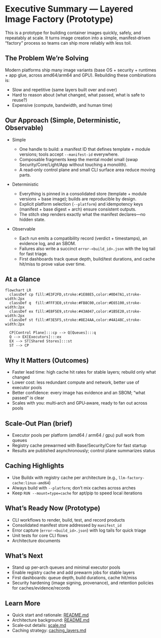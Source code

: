 # Executive Summary — Layered Image Factory (Prototype)

This is a prototype for building container images quickly, safely, and repeatably at scale. It turns image creation into a simple, manifest‑driven “factory” process so teams can ship more reliably with less toil.

## The Problem We’re Solving

Modern platforms ship many image variants (base OS + security + runtimes + app glue, across amd64/arm64 and GPU). Rebuilding these combinations is:
- Slow and repetitive (same layers built over and over)
- Hard to reason about (what changed, what passed, what is safe to reuse?)
- Expensive (compute, bandwidth, and human time)

## Our Approach (Simple, Deterministic, Observable)

- Simple
  - One handle to build: a manifest ID that defines template + module versions; tools accept `--manifest-id` everywhere.
  - Composable fragments keep the mental model small (swap Security/Core/Light/App without touching a monolith).
  - A read‑only control plane and small CLI surface area reduce moving parts.

- Deterministic
  - Everything is pinned in a consolidated store (template + module versions + base image); builds are reproducible by design.
  - Explicit platform selection (`--platform`) and idempotency keys (manifest + base digest + arch) ensure consistent outputs.
  - The stitch step renders exactly what the manifest declares—no hidden state.

- Observable
  - Each run emits a compatibility record (verdict + timestamps), an evidence log, and an SBOM.
  - Failures also write a succinct `error-<build_id>.json` with the log tail for fast triage.
  - First dashboards track queue depth, build/test durations, and cache hit/miss to prove value over time.

## At a Glance

```mermaid
flowchart LR
  classDef cp fill:#E3F2FD,stroke:#1E88E5,color:#0D47A1,stroke-width:2px
  classDef q  fill:#FFF3E0,stroke:#FB8C00,color:#E65100,stroke-width:2px
  classDef ex fill:#E8F5E9,stroke:#43A047,color:#1B5E20,stroke-width:2px
  classDef st fill:#F3E5F5,stroke:#8E24AA,color:#4A148C,stroke-width:2px

  CP[Control Plane]:::cp --> Q[Queues]:::q
  Q --> EX[Executors]:::ex
  EX --> ST[Shared Stores]:::st
  ST --> CP
```

## Why It Matters (Outcomes)

- Faster lead time: high cache hit rates for stable layers; rebuild only what changed
- Lower cost: less redundant compute and network, better use of executor pools
- Better confidence: every image has evidence and an SBOM; “what passed” is clear
- Scales with you: multi‑arch and GPU‑aware, ready to fan out across pools

## Scale‑Out Plan (brief)

- Executor pools per platform (amd64 / arm64 / gpu) pull work from queues
- Registry cache prewarmed with Base/Security/Core for fast startup
- Results are published asynchronously; control plane summarizes status



## Caching Highlights

- Use Buildx with registry cache per architecture (e.g., `llm-factory-cache:linux-amd64`)
- Always build with `--platform`; don’t mix caches across arches
- Keep `RUN --mount=type=cache` for apt/pip to speed local iterations



## What’s Ready Now (Prototype)

- CLI workflows to render, build, test, and record products
- Consolidated manifest store addressed by `manifest_id`
- Error capture (`error-<build_id>.json`) with log tails for quick triage
- Unit tests for core CLI flows
- Architecture documents

## What’s Next

- Stand up per‑arch queues and minimal executor pools
- Enable registry cache and add prewarm jobs for stable layers
- First dashboards: queue depth, build durations, cache hit/miss
- Security hardening (image signing, provenance), and retention policies for caches/evidence/records

## Learn More

- Quick start and rationale: [README.md](README.md#tldr)
- Architecture background: [README.md](README.md#architecture-principles)
- Scale‑out details: [scale.md](scale.md)
- Caching strategy: [caching_layers.md](caching_layers.md)
